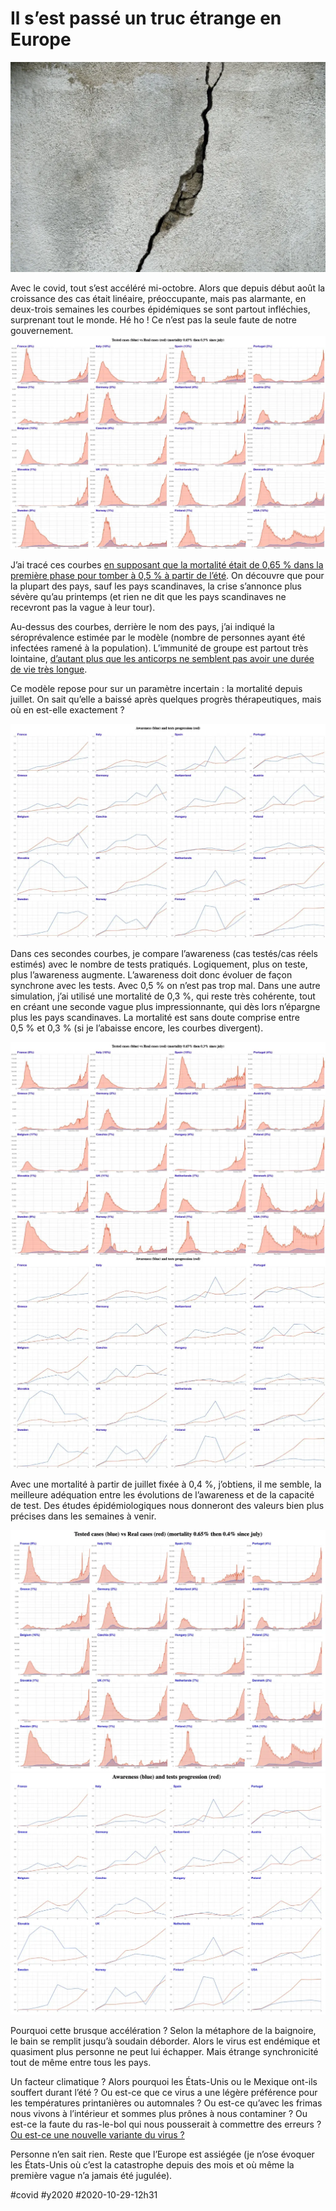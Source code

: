 # Il s’est passé un truc étrange en Europe

![Image par Michael Krause de Pixabay](_i/crack-695010_1920.webp)

Avec le covid, tout s’est accéléré mi-octobre. Alors que depuis début août la croissance des cas était linéaire, préoccupante, mais pas alarmante, en deux-trois semaines les courbes épidémiques se sont partout infléchies, surprenant tout le monde. Hé ho ! Ce n’est pas la seule faute de notre gouvernement.
![Simulation au 28/20/2020](_i/europ01.webp)

J’ai tracé ces courbes [en supposant que la mortalité était de 0,65 % dans la première phase pour tomber à 0,5 % à partir de l’été](des-mesures-plus-restrictives-sont-inevitables.md). On découvre que pour la plupart des pays, sauf les pays scandinaves, la crise s’annonce plus sévère qu’au printemps (et rien ne dit que les pays scandinaves ne recevront pas la vague à leur tour).

Au-dessus des courbes, derrière le nom des pays, j’ai indiqué la séroprévalence estimée par le modèle (nombre de personnes ayant été infectées ramené à la population). L’immunité de groupe est partout très lointaine, [d’autant plus que les anticorps ne semblent pas avoir une durée de vie très longue](https://www.imperial.ac.uk/news/207333/coronavirus-antibody-prevalence-falling-england-react/).

Ce modèle repose pour sur un paramètre incertain : la mortalité depuis juillet. On sait qu’elle a baissé après quelques progrès thérapeutiques, mais où en est-elle exactement ?

![Simulation au 28/20/2020](_i/europ02.webp)

Dans ces secondes courbes, je compare l’awareness (cas testés/cas réels estimés) avec le nombre de tests pratiqués. Logiquement, plus on teste, plus l’awareness augmente. L’awareness doit donc évoluer de façon synchrone avec les tests. Avec 0,5 % on n’est pas trop mal. Dans une autre simulation, j’ai utilisé une mortalité de 0,3 %, qui reste très cohérente, tout en créant une seconde vague plus impressionnante, qui dès lors n’épargne plus les pays scandinaves. La mortalité est sans doute comprise entre 0,5 % et 0,3 % (si je l’abaisse encore, les courbes divergent).

![Seconde simulation](_i/europ03.webp)
![Seconde simulation](_i/europ04.webp)

Avec une mortalité à partir de juillet fixée à 0,4 %, j’obtiens, il me semble, la meilleure adéquation entre les évolutions de l’awareness et de la capacité de test. Des études épidémiologiques nous donneront des valeurs bien plus précises dans les semaines à venir.

![Simulation 3](_i/europ05b.webp)
![Simulation 3](_i/europ06.webp)

Pourquoi cette brusque accélération ? Selon la métaphore de la baignoire, le bain se remplit jusqu’à soudain déborder. Alors le virus est endémique et quasiment plus personne ne peut lui échapper. Mais étrange synchronicité tout de même entre tous les pays.

Un facteur climatique ? Alors pourquoi les États-Unis ou le Mexique ont-ils souffert durant l’été ? Ou est-ce que ce virus a une légère préférence pour les températures printanières ou automnales ? Ou est-ce qu’avec les frimas nous vivons à l’intérieur et sommes plus prônes à nous contaminer ? Ou est-ce la faute du ras-le-bol qui nous pousserait à commettre des erreurs ? [Ou est-ce une nouvelle variante du virus ?](https://www.cnbc.com/2020/10/29/coronavirus-variant-seen-spreading-across-europe-research-says.html)

Personne n’en sait rien. Reste que l’Europe est assiégée (je n’ose évoquer les États-Unis où c’est la catastrophe depuis des mois et où même la première vague n’a jamais été jugulée).

#covid #y2020 #2020-10-29-12h31
